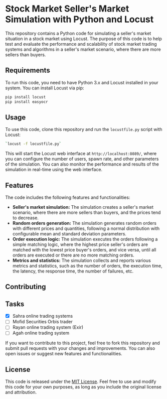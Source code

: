 
# Stock Market Seller's Market Simulation with Python and Locust 

This repository contains a Python code for simulating a seller's market situation in a stock market using Locust. The purpose of this code is to help test and evaluate the performance and scalability of stock market trading systems and algorithms in a seller's market scenario, where there are more sellers than buyers.
 ## Requirements
  To run this code, you need to have Python 3.x and Locust installed in your system. You can install Locust via pip:
 ```bash 
 pip install locust
 pip install easyocr
 ```
 ## Usage
 To use this code, clone this repository and run the `locustfile.py` script with Locust:
 ```bash
 `locust -f locustfile.py`
 ```
 This will start the Locust web interface at `http://localhost:8089/`, where you can configure the number of users, spawn rate, and other parameters of the simulation. You can also monitor the performance and results of the simulation in real-time using the web interface.
## Features
The code includes the following features and functionalities:

-   **Seller's market simulation:** The simulation creates a seller's market scenario, where there are more sellers than buyers, and the prices tend to decrease.
-   **Random orders generation:** The simulation generates random orders with different prices and quantities, following a normal distribution with configurable mean and standard deviation parameters.
-   **Order execution logic:** The simulation executes the orders following a simple matching logic, where the highest price seller's orders are matched with the lowest price buyer's orders, and vice versa, until all orders are executed or there are no more matching orders.
-   **Metrics and statistics:** The simulation collects and reports various metrics and statistics, such as the number of orders, the execution time, the latency, the response time, the number of failures, etc.
## Contributing

## Tasks

 - [x] Sahra online trading systems
 - [ ] Mofid Securities Orbis trader
 - [ ] Rayan online trading system (Exir)
 - [ ] Agah online trading system

If you want to contribute to this project, feel free to fork this repository and submit pull requests with your changes and improvements. You can also open issues or suggest new features and functionalities.

## License

This code is released under the [MIT License](https://chat.openai.com/LICENSE). Feel free to use and modify this code for your own purposes, as long as you include the original license and attribution.
